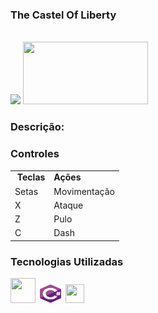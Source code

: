 <h3>The Castel Of Liberty</h3>
<br>
<img src="https://img.itch.zone/aW1nLzc1MTIwNTIucG5n/original/Bl8%2FRz.png">

<a href="https://wallisson-de-jesus.itch.io/the-castel-of-liberty">
 <img src="https://o.remove.bg/downloads/a49079ae-bd71-4fcf-bfc0-1f779a465f6e/logotipo-do-elemento-sinal-%C3%ADcone-bot%C3%A3o-jogo-no-vermelho-e-na-cor-ouro-fundo-branco-134798003-removebg-preview.png" width="200" height="100"></img>
</a>
 
<h3>Descrição:</h3>

<h3>Controles</h3>
<table><tbody><tr><td class="text-center"><strong>&nbsp;Teclas</strong></td><td class="text-center"><strong>Ações</strong></td></tr><tr><td class="text-center">Setas</td><td>Movimentação</td></tr><tr><td class="text-center">X</td><td>Ataque</td></tr><tr><td class="text-center">Z</td><td>Pulo</td></tr><tr><td class="text-center">C</td><td>Dash</td></tr></tbody></table>

<h3>Tecnologias Utilizadas</h3>
  
  <p>
  <img  height="40" width="40" src="https://cdn.icon-icons.com/icons2/2248/PNG/128/unity_icon_136074.png">
  <img  height="30" width="40" src="https://raw.githubusercontent.com/devicons/devicon/master/icons/csharp/csharp-original.svg">
  <img  height="30" width="30" src="https://cdn.icon-icons.com/icons2/112/PNG/512/visual_studio_18908.png">
  </p>
